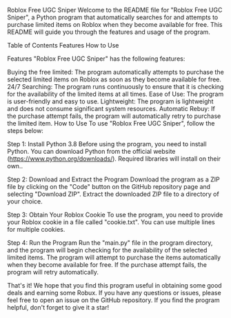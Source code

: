 Roblox Free UGC Sniper
Welcome to the README file for "Roblox Free UGC Sniper", a Python program that automatically searches for and attempts to purchase limited items on Roblox when they become available for free. This README will guide you through the features and usage of the program.

Table of Contents
Features
How to Use




Features
"Roblox Free UGC Sniper" has the following features:

Buying the free limited: The program automatically attempts to purchase the selected limited items on Roblox as soon as they become available for free.
24/7 Searching: The program runs continuously to ensure that it is checking for the availability of the limited items at all times.
Ease of Use: The program is user-friendly and easy to use.
Lightweight: The program is lightweight and does not consume significant system resources.
Automatic Rebuy: If the purchase attempt fails, the program will automatically retry to purchase the limited item.
How to Use
To use "Roblox Free UGC Sniper", follow the steps below:

Step 1: Install Python 3.8
Before using the program, you need to install Python. You can download Python from the official website (https://www.python.org/downloads/). Required libraries will install on their own..

Step 2: Download and Extract the Program
Download the program as a ZIP file by clicking on the "Code" button on the GitHub repository page and selecting "Download ZIP". Extract the downloaded ZIP file to a directory of your choice.

Step 3: Obtain Your Roblox Cookie
To use the program, you need to provide your Roblox cookie in a file called "cookie.txt". You can use multiple lines for multiple cookies.

Step 4: Run the Program
Run the "main.py" file in the program directory, and the program will begin checking for the availability of the selected limited items. The program will attempt to purchase the items automatically when they become available for free. If the purchase attempt fails, the program will retry automatically.

That's it! We hope that you find this program useful in obtaining some good deals and earning some Robux. If you have any questions or issues, please feel free to open an issue on the GitHub repository. If you find the program helpful, don't forget to give it a star!
